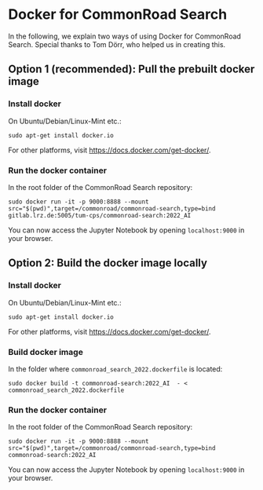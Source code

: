 # Docker for CommonRoad Search
In the following, we explain two ways of using Docker for CommonRoad Search. Special thanks to Tom Dörr, who helped us in creating this.

## Option 1 (recommended): Pull the prebuilt docker image
### Install docker
On Ubuntu/Debian/Linux-Mint etc.:
```
sudo apt-get install docker.io
```
For other platforms, visit https://docs.docker.com/get-docker/.


### Run the docker container
In the root folder of the CommonRoad Search repository:
```
sudo docker run -it -p 9000:8888 --mount src="$(pwd)",target=/commonroad/commonroad-search,type=bind gitlab.lrz.de:5005/tum-cps/commonroad-search:2022_AI
```
You can now access the Jupyter Notebook by opening `localhost:9000` in your browser.

## Option 2: Build the docker image locally
### Install docker
On Ubuntu/Debian/Linux-Mint etc.:
```
sudo apt-get install docker.io
```
For other platforms, visit https://docs.docker.com/get-docker/.

### Build docker image
In the folder where `commonroad_search_2022.dockerfile` is located:
```
sudo docker build -t commonroad-search:2022_AI  - < commonroad_search_2022.dockerfile
```

### Run the docker container
In the root folder of the CommonRoad Search repository:
```
sudo docker run -it -p 9000:8888 --mount src="$(pwd)",target=/commonroad/commonroad-search,type=bind commonroad-search:2022_AI
```
You can now access the Jupyter Notebook by opening `localhost:9000` in your browser.
